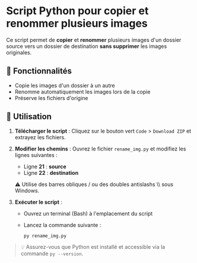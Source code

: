 # Script Python pour copier et renommer plusieurs images

Ce script permet de **copier** et **renommer** plusieurs images d'un dossier source vers un dossier de destination **sans supprimer** les images originales.

## 📌 Fonctionnalités

* Copie les images d'un dossier à un autre
* Renomme automatiquement les images lors de la copie
* Préserve les fichiers d'origine

## 🔧 Utilisation

1. **Télécharger le script** :
   Cliquez sur le bouton vert `Code` > `Download ZIP` et extrayez les fichiers.

2. **Modifier les chemins** :
   Ouvrez le fichier `rename_img.py` et modifiez les lignes suivantes :

   * Ligne **21** : **source**
   * Ligne **22** : **destination**
     
   ⚠️ Utilise des barres obliques / ou des doubles antislashs \\\ sous Windows.

3. **Exécuter le script** :

   * Ouvrez un terminal (Bash) à l'emplacement du script
   * Lancez la commande suivante :

     ```
     py rename_img.py
     ```

> 💡 Assurez-vous que Python est installé et accessible via la commande `py --version`.
